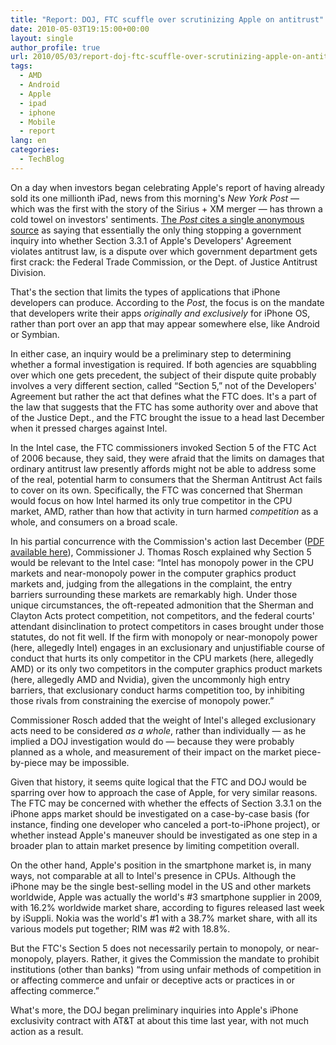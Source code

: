 ```yaml
---
title: "Report: DOJ, FTC scuffle over scrutinizing Apple on antitrust"
date: 2010-05-03T19:15:00+00:00
layout: single
author_profile: true
url: 2010/05/03/report-doj-ftc-scuffle-over-scrutinizing-apple-on-antitrust/
tags:
  - AMD
  - Android
  - Apple
  - ipad
  - iphone
  - Mobile
  - report
lang: en
categories: 
  - TechBlog
---
```

On a day when investors began celebrating Apple's report of having already sold its one millionth iPad, news from this morning's _New York Post_ — which was the first with the story of the Sirius + XM merger — has thrown a cold towel on investors' sentiments. [The _Post_ cites a single anonymous source](http://www.nypost.com/p/news/business/an_antitrust_app_buvCWcJdjFoLD5vBSkguGO) as saying that essentially the only thing stopping a government inquiry into whether Section 3.3.1 of Apple's Developers' Agreement violates antitrust law, is a dispute over which government department gets first crack: the Federal Trade Commission, or the Dept. of Justice Antitrust Division. 

That's the section that limits the types of applications that iPhone developers can produce. According to the _Post_, the focus is on the mandate that developers write their apps _originally and exclusively_ for iPhone OS, rather than port over an app that may appear somewhere else, like Android or Symbian. 

In either case, an inquiry would be a preliminary step to determining whether a formal investigation is required. If both agencies are squabbling over which one gets precedent, the subject of their dispute quite probably involves a very different section, called “Section 5,” not of the Developers' Agreement but rather the act that defines what the FTC does. It's a part of the law that suggests that the FTC has some authority over and above that of the Justice Dept., and the FTC brought the issue to a head last December when it pressed charges against Intel. 

In the Intel case, the FTC commissioners invoked Section 5 of the FTC Act of 2006 because, they said, they were afraid that the limits on damages that ordinary antitrust law presently affords might not be able to address some of the real, potential harm to consumers that the Sherman Antitrust Act fails to cover on its own. Specifically, the FTC was concerned that Sherman would focus on how Intel harmed its only true competitor in the CPU market, AMD, rather than how that activity in turn harmed _competition_ as a whole, and consumers on a broad scale. 

In his partial concurrence with the Commission's action last December ([PDF available here](http://ftc.gov/os/adjpro/d9341/091216intelstatement.pdf)), Commissioner J. Thomas Rosch explained why Section 5 would be relevant to the Intel case: “Intel has monopoly power in the CPU markets and near-monopoly power in the computer graphics product markets and, judging from the allegations in the complaint, the entry barriers surrounding these markets are remarkably high. Under those unique circumstances, the oft-repeated admonition that the Sherman and Clayton Acts protect competition, not competitors, and the federal courts' attendant disinclination to protect competitors in cases brought under those statutes, do not fit well. If the firm with monopoly or near-monopoly power (here, allegedly Intel) engages in an exclusionary and unjustifiable course of conduct that hurts its only competitor in the CPU markets (here, allegedly AMD) or its only two competitors in the computer graphics product markets (here, allegedly AMD and Nvidia), given the uncommonly high entry barriers, that exclusionary conduct harms competition too, by inhibiting those rivals from constraining the exercise of monopoly power.” 

Commissioner Rosch added that the weight of Intel's alleged exclusionary acts need to be considered _as a whole_, rather than individually — as he implied a DOJ investigation would do — because they were probably planned as a whole, and measurement of their impact on the market piece-by-piece may be impossible. 

Given that history, it seems quite logical that the FTC and DOJ would be sparring over how to approach the case of Apple, for very similar reasons. The FTC may be concerned with whether the effects of Section 3.3.1 on the iPhone apps market should be investigated on a case-by-case basis (for instance, finding one developer who canceled a port-to-iPhone project), or whether instead Apple's maneuver should be investigated as one step in a broader plan to attain market presence by limiting competition overall. 

On the other hand, Apple's position in the smartphone market is, in many ways, not comparable at all to Intel's presence in CPUs. Although the iPhone may be the single best-selling model in the US and other markets worldwide, Apple was actually the world's #3 smartphone supplier in 2009, with 16.2% worldwide market share, according to figures released last week by iSuppli. Nokia was the world's #1 with a 38.7% market share, with all its various models put together; RIM was #2 with 18.8%. 

But the FTC's Section 5 does not necessarily pertain to monopoly, or near-monopoly, players. Rather, it gives the Commission the mandate to prohibit institutions (other than banks) “from using unfair methods of competition in or affecting commerce and unfair or deceptive acts or practices in or affecting commerce.” 

What's more, the DOJ began preliminary inquiries into Apple's iPhone exclusivity contract with AT&T at about this time last year, with not much action as a result.